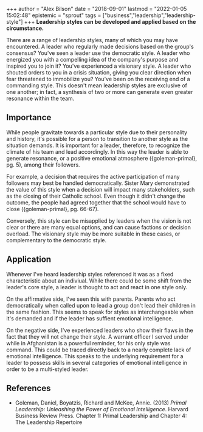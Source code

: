 +++
author = "Alex Bilson"
date = "2018-09-01"
lastmod = "2022-01-05 15:02:48"
epistemic = "sprout"
tags = ["business","leadership","leadership-style"]
+++
**Leadership styles can be developed and applied based on the circumstance.**

There are a range of leadership styles, many of which you may have encountered.  A leader who regularly made decisions based on the group's consensus?  You've seen a leader use the democratic style.  A leader who energized you with a compelling idea of the company's purpose and inspired you to join it?  You've experienced a visionary style.  A leader who shouted orders to you in a crisis situation, giving you clear direction when fear threatened to immobilize you?  You've been on the receiving end of a commanding style.  This doesn't mean leadership styles are exclusive of one another; in fact, a synthesis of two or more can generate even greater resonance within the team.

## Importance

While people gravitate towards a particular style due to their personality and history, it's possible for a person to transition to another style as the situation demands.  It is important for a leader, therefore, to recognize the climate of his team and lead accordingly.  In this way the leader is able to generate resonance, or a positive emotional atmosphere ({goleman-primal}, pg. 5), among their followers.

For example, a decision that requires the active participation of many followers may best be handled democratically.  Sister Mary demonstrated the value of this style when a decision will impact many stakeholders, such as the closing of their Catholic school.  Even though it didn't change the outcome, the people had agreed together that the school would have to close ({goleman-primal}, pg. 66-67).

Conversely, this style can be misapplied by leaders when the vision is not clear or there are many equal options, and can cause factions or decision overload.  The visionary style may be more suitable in these cases, or complementary to the democratic style.

## Application

Whenever I've heard leadership styles referenced it was as a fixed characteristic about an indiviual.  While there could be some shift from the leader's core style, a leader is thought to act and react in one style only.

On the affirmative side, I've seen this with parents.  Parents who act democratically when called upon to lead a group don't lead their children in the same fashion.  This seems to speak for styles as interchangeable when it's demanded and if the leader has suffient emotional intelligence.

On the negative side, I've experienced leaders who show their flaws in the fact that they will not change their style.  A warrant officer I served under while in Afghanistan is a powerful reminder, for his only style was command.  This could be traced directly back to a nearly complete lack of emotional intelligence.  This speaks to the underlying requirement for a leader to possess skills in several categories of emotional intelligence in order to be a multi-styled leader.

## References

- Goleman, Daniel, Boyatzis, Richard and McKee, Annie. (2013) _Primal Leadership: Unleashing the Power of Emotional Intelligence_. Harvard Business Review Press. Chapter 1: Primal Leadership and Chapter 4: The Leadership Repertoire

